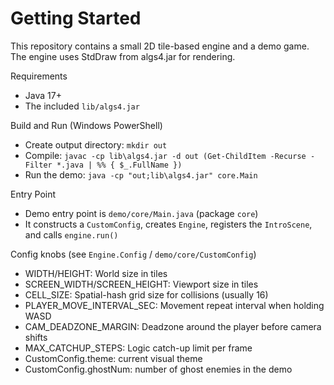 # Getting Started

This repository contains a small 2D tile-based engine and a demo game. The engine uses StdDraw from algs4.jar for rendering.

Requirements
- Java 17+
- The included `lib/algs4.jar`

Build and Run (Windows PowerShell)
- Create output directory: `mkdir out`
- Compile: `javac -cp lib\algs4.jar -d out (Get-ChildItem -Recurse -Filter *.java | %% { $_.FullName })`
- Run the demo: `java -cp "out;lib\algs4.jar" core.Main`

Entry Point
- Demo entry point is `demo/core/Main.java` (package `core`)
- It constructs a `CustomConfig`, creates `Engine`, registers the `IntroScene`, and calls `engine.run()`

Config knobs (see `Engine.Config` / `demo/core/CustomConfig`)
- WIDTH/HEIGHT: World size in tiles
- SCREEN_WIDTH/SCREEN_HEIGHT: Viewport size in tiles
- CELL_SIZE: Spatial-hash grid size for collisions (usually 16)
- PLAYER_MOVE_INTERVAL_SEC: Movement repeat interval when holding WASD
- CAM_DEADZONE_MARGIN: Deadzone around the player before camera shifts
- MAX_CATCHUP_STEPS: Logic catch-up limit per frame
- CustomConfig.theme: current visual theme
- CustomConfig.ghostNum: number of ghost enemies in the demo

